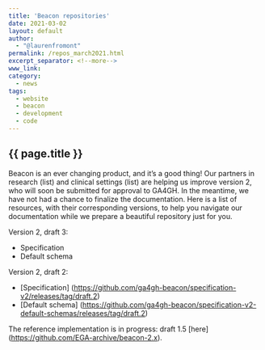 ```yaml
---
title: 'Beacon repositories'
date: 2021-03-02
layout: default
author:
  - "@laurenfromont"
permalink: /repos_march2021.html
excerpt_separator: <!--more-->
www_link:
category:
  - news
tags:
  - website
  - beacon
  - development
  - code
---
```


## {{ page.title }}

Beacon is an ever changing product, and it’s a good thing! 
Our partners in research (list) and clinical settings (list) are helping us improve version 2, who will soon be submitted for approval to GA4GH. 
In the meantime, we have not had a chance to finalize the documentation. Here is a list of resources, with their corresponding versions, to help you navigate our documentation while we prepare a beautiful repository just for you.

Version 2, draft 3:
* Specification
* Default schema

Version 2, draft 2:
* [Specification] (https://github.com/ga4gh-beacon/specification-v2/releases/tag/draft.2)
* [Default schema] (https://github.com/ga4gh-beacon/specification-v2-default-schemas/releases/tag/draft.2)

The reference implementation is in progress: draft 1.5 [here] (https://github.com/EGA-archive/beacon-2.x).

<!--more-->
